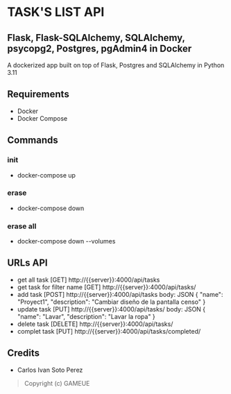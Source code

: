 # TASK'S LIST API
## Flask, Flask-SQLAlchemy, SQLAlchemy, psycopg2, Postgres, pgAdmin4 in Docker

A dockerized app built on top of Flask, Postgres and SQLAlchemy in Python 3.11

## Requirements

- Docker
- Docker Compose

## Commands
### init
- docker-compose up
### erase
- docker-compose down
### erase all
- docker-compose down --volumes

## URLs API 

- get all task [GET] http://{{server}}:4000/api/tasks
- get task for filter name [GET] http://{{server}}:4000/api/tasks/<name>
- add task [POST] http://{{server}}:4000/api/tasks
  body: JSON
  {
      "name": "Proyect1",
      "description": "Cambiar diseño de la pantalla censo"
  }
- update task [PUT] http://{{server}}:4000/api/tasks/<id>
  body: JSON
  {
    "name": "Lavar",
    "description": "Lavar la ropa"
  }
- delete task [DELETE] http://{{server}}:4000/api/tasks/<id>
- complet task [PUT] http://{{server}}:4000/api/tasks/completed/<id>
## Credits

- Carlos Ivan Soto Perez

> Copyright (c) GAMEUE
